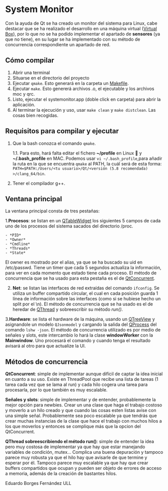 # System Monitor

Con la ayuda de Qt se ha creado un monitor del sistema para Linux, cabe destacar que se ha realizado el desarrollo en una máquina virtual ([Virtual Box](https://www.virtualbox.org/)), por lo que no se ha podido implementar el apartado de **sensores** (ya que no tiene), en su lugar se ha implementado con su método de concurrencia correspondiente un apartado de red.

## Cómo compilar

1. Abrir una terminal
2. Situarse en el directorio del proyecto
3. Ejecutar `qmake`. Esto generará en la carpeta un [Makefile](http://www.cprogramming.com/tutorial/makefiles.html).
4. Ejecutar `make`. Esto genererá archivos .o, el ejecutable y los archivos moc y qrc.
5. Listo, ejecutar el systemonitor.app (doble click en carpeta) para abrir la aplicación.
6. Al terminar la ejecución y uso, usar `make clean` y `make distclean`. Las cosas bien recogidas.


## Requisitos para compilar y ejecutar

1. Que la bash conozca el comando `qmake`.
    
    1.1. Para esto, hará falta editar el fichero **~/profile** en Linux :penguin: y **~/.bash_profile** en MAC.
Podemos usar `vi ~/.bash_profile`,para añadir la ruta en la que se encuentra `qmake` al PATH, la cuál será de esta forma: 
`PATH=$PATH:/Users/<tu usuario>/Qt/<versión (5.8 recomendada) >/clang_64/bin`.

2. Tener el compilador g++.

## Ventana principal

La ventana principal consta de tres pestañas:

1.**Procesos**: se listan en un [QTableWidget](http://doc.qt.io/qt-4.8/qtablewidget.html) los siguientes 5 campos de cada uno de los procesos del sistema sacados del directorio /proc.

	- *PID*
	- *Owner*
	- *Cmdline*
	- *Threads*
	- *State*

El owner es mostrado por el alias, ya que se ha buscado su uid en /etc/passwd.
Tiene un timer que cada 5 segundos actualiza la información, para ver en cada momento que estado tiene cada proceso.
El método de concurrencia que se ha usado para esta pestaña es el de [QtConcurrent](http://doc.qt.io/qt-5/qtconcurrent.html#run).

2. **Net**: se listan las interfaces de red extraídas del comando `ifconfig`.
Se utiliza un buffer compartido circular, el cual en cada posición guarda 1 línea de información sobre las interfaces (como si se hubiese hecho un split por el \n).
El método de concurrencia que se ha usado es el de heredar de [QThread](http://doc.qt.io/qt-4.8/qthread.html) y sobreescribir su método *run()*.

3.**Hardware**: se lista el hardware de la máquina, usando un [QTreeView](http://doc.qt.io/qt-4.8/qtreeview.html) y asignandole un modelo `QJsonmodel` y cargando la salida del [QProcess](http://doc.qt.io/qt-5/qprocess.html) del comando `lshw -json`.
El método de concurrencia utilizado es por medio de señales y slots, este intercambio lo hará la clase **windowWorker** con la **Mainwindow**. Uno procesará el comando y cuando tenga el resultado avisará al otro para que actualize la UI.

## Métodos de concurrencia

**QtConcurrent**: simple de implementar aunque difícil de captar la idea inicial en cuanto a su uso. Existe en ThreadPool que recibe una lista de tareas (1 tarea cada vez que se lama al run) y cada hilo cogera una tarea para procesarla, por lo que también es muy escalable.

**Señales y slots**: simple de implementar y de entender, probablemente la mejor opción para newbies. Crear un una clase que haga el trabajo costoso y moverlo a un hilo creado y que cuando las cosas esten listas avise con una simple señal. Probablemente sea poco escalable ya que tendrás que crear muchas instancias de la clase que hace el trabajo con muchos hilos a los que moverlos y entonces se complique más que la opcion del QtConcurrent.

**QThread sobreescribiendo el método run()**: simple de entender la idea pero muy costosa de implementar ya que hay que estar manejando variables de condición, mutex... Complica una buena depuración y tampoco parece muy robusta ya que el hilo hay que avisarle de que termine y esperar por él. Tampoco parece muy escalable ya que hay que crear buffers compartidos que ocupan y pueden ser objeto de errores de acceso a memoria, además de la creación de bastantes hilos.


Eduardo Borges Fernández
ULL


